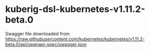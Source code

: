 # kuberig-dsl-kubernetes-v1.11.2-beta.0

Swagger file downloaded from https://raw.githubusercontent.com/kubernetes/kubernetes/v1.11.2-beta.0/api/openapi-spec/swagger.json
